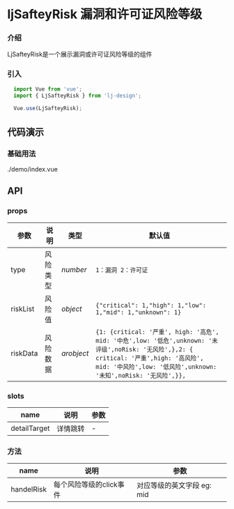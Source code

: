 # ljSafteyRisk 漏洞和许可证风险等级

### 介绍
LjSafteyRisk是一个展示漏洞或许可证风险等级的组件
### 引入

```js
  import Vue from 'vue';
  import { LjSafteyRisk } from 'lj-design';
  
  Vue.use(LjSafteyRisk);
```

## 代码演示

### 基础用法

<demo-code>./demo/index.vue</demo-code>

## API

### props

| 参数 | 说明 | 类型 |  默认值 |
|------|------|-----|---------|
| type | 风险类型 | _number_ | `1：漏洞 2：许可证` |
| riskList | 风险值 | _object_ | `{"critical": 1,"high": 1,"low": 1,"mid": 1,"unknown": 1}` |
| riskData | 风险数据 | _arobject_ | `{1: {critical: '严重', high: '高危', mid: '中危',low: '低危',unknown: '未评级',noRisk: '无风险',},2: { critical: '严重',high: '高风险',   mid: '中风险',low: '低风险',unknown: '未知',noRisk: '无风险',}},` |

### slots

| name | 说明 | 参数 |
|------|------|-----|
| detailTarget | 详情跳转 | - |

### 方法
| name | 说明 | 参数 |
|------|------|-----|
| handelRisk | 每个风险等级的click事件 | 对应等级的英文字段 eg: mid|